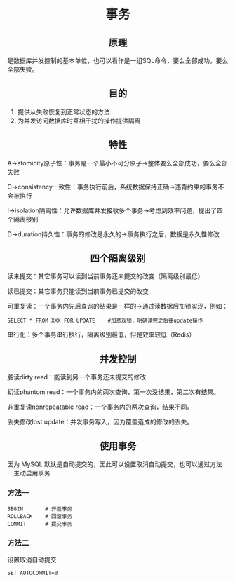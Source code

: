 # <center>事务</center>
## <center>原理</center>
是数据库并发控制的基本单位，也可以看作是一组SQL命令，要么全部成功，要么全部失败。


## <center>目的</center>
1. 提供从失败恢复到正常状态的方法
2. 为并发访问数据库时互相干扰的操作提供隔离


## <center>特性</center>
A->atomicity原子性：事务是一个最小不可分原子->整体要么全部成功，要么全部失败

C->consistency一致性：事务执行前后，系统数据保持正确->违背约束的事务不会被执行

I->isolation隔离性：允许数据库并发接收多个事务->考虑到效率问题，提出了四个隔离接别

D->duration持久性：事务的修改是永久的->事务执行之后，数据是永久性修改


## <center>四个隔离级别</center>
读未提交：其它事务可以读到当前事务还未提交的改变（隔离级别最低）

读已提交：其它事务只能读到当前事务已提交的改变

可重复读：一个事务内先后查询的结果是一样的->通过读数据后加锁实现，例如：

`SELECT * FROM XXX FOR UPDATE    #加悲观锁，明确读完之后要update操作`

串行化：多个事务串行执行，隔离级别最低，但是效率较低（Redis）

## <center>并发控制</center>
脏读dirty read：能读到另一个事务还未提交的修改

幻读phantom read：一个事务内的两次查询，第一次没结果，第二次有结果。

非重复读nonrepeatable read：一个事务内的两次查询，结果不同。

丢失修改lost update：并发事务写入，因为覆盖造成的修改的丢失。


## <center>使用事务</center>
因为 MySQL 默认是自动提交的，因此可以设置取消自动提交，也可以通过方法一主动启用事务
### 方法一
```
BEGIN       # 开启事务
ROLLBACK    # 回滚事务
COMMIT      # 提交事务
```

### 方法二
设置取消自动提交
```
SET AUTOCOMMIT=0
```

